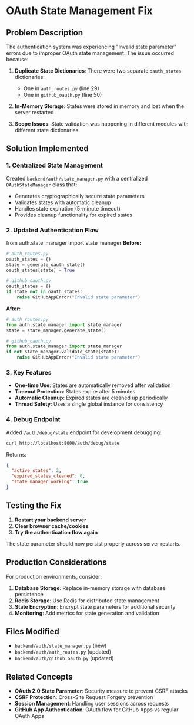 # OAuth State Management Fix

## Problem Description

The authentication system was experiencing "Invalid state parameter" errors due to improper OAuth state management. The issue occurred because:

1. **Duplicate State Dictionaries**: There were two separate `oauth_states` dictionaries:
   - One in `auth_routes.py` (line 29)
   - One in `github_oauth.py` (line 50)

2. **In-Memory Storage**: States were stored in memory and lost when the server restarted

3. **Scope Issues**: State validation was happening in different modules with different state dictionaries

## Solution Implemented

### 1. Centralized State Management

Created `backend/auth/state_manager.py` with a centralized `OAuthStateManager` class that:

- Generates cryptographically secure state parameters
- Validates states with automatic cleanup
- Handles state expiration (5-minute timeout)
- Provides cleanup functionality for expired states

### 2. Updated Authentication Flow
from auth.state_manager import state_manager
**Before:**
```python
# auth_routes.py
oauth_states = {}
state = generate_oauth_state()
oauth_states[state] = True

# github_oauth.py  
oauth_states = {}
if state not in oauth_states:
    raise GitHubAppError("Invalid state parameter")
```

**After:**
```python
# auth_routes.py
from auth.state_manager import state_manager
state = state_manager.generate_state()

# github_oauth.py
from auth.state_manager import state_manager
if not state_manager.validate_state(state):
    raise GitHubAppError("Invalid state parameter")
```

### 3. Key Features

- **One-time Use**: States are automatically removed after validation
- **Timeout Protection**: States expire after 5 minutes
- **Automatic Cleanup**: Expired states are cleaned up periodically
- **Thread Safety**: Uses a single global instance for consistency

### 4. Debug Endpoint

Added `/auth/debug/state` endpoint for development debugging:
```bash
curl http://localhost:8000/auth/debug/state
```

Returns:
```json
{
  "active_states": 2,
  "expired_states_cleaned": 0,
  "state_manager_working": true
}
```

## Testing the Fix

1. **Restart your backend server**
2. **Clear browser cache/cookies**
3. **Try the authentication flow again**

The state parameter should now persist properly across server restarts.

## Production Considerations

For production environments, consider:

1. **Database Storage**: Replace in-memory storage with database persistence
2. **Redis Storage**: Use Redis for distributed state management
3. **State Encryption**: Encrypt state parameters for additional security
4. **Monitoring**: Add metrics for state generation and validation

## Files Modified

- `backend/auth/state_manager.py` (new)
- `backend/auth/auth_routes.py` (updated)
- `backend/auth/github_oauth.py` (updated)

## Related Concepts

- **OAuth 2.0 State Parameter**: Security measure to prevent CSRF attacks
- **CSRF Protection**: Cross-Site Request Forgery prevention
- **Session Management**: Handling user sessions across requests
- **GitHub App Authentication**: OAuth flow for GitHub Apps vs regular OAuth Apps 